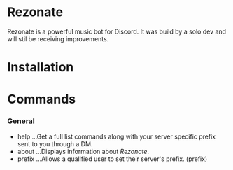 # Rezonate
Rezonate is a powerful music bot for Discord. It was build by a solo dev and will stil be receiving improvements.

# Installation
<Bot is not live yet>
  
# Commands
### General
* help
...Get a full list commands along with your server specific prefix sent to you through a DM.
* about
...Displays information about *Rezonate*.
* prefix
...Allows a qualified user to set their server's prefix. (prefix)

